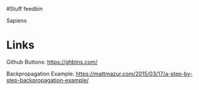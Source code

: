 #Stuff
feedbin

Sapiens

# Links
Github Buttons: https://ghbtns.com/

Backpropagation Example: https://mattmazur.com/2015/03/17/a-step-by-step-backpropagation-example/
